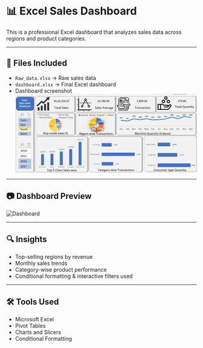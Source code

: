 # 📊 Excel Sales Dashboard

This is a professional Excel dashboard that analyzes sales data across regions and product categories.

---

## 📁 Files Included

- `Raw_data.xlsx` → Raw sales data
- `dashboard.xlsx` → Final Excel dashboard
- Dashboard screenshot
![Dashboard Preview](https://github.com/Jawebdata/excel-sales-dashboard/blob/c16c6bdaf1317f8d4466ba329692fafd11fd1308/Dashboard%20image.png?raw=true)



---

## 📷 Dashboard Preview

![Dashboard](dashboard.png)

---

## 🔍 Insights

- Top-selling regions by revenue
- Monthly sales trends
- Category-wise product performance
- Conditional formatting & interactive filters used

---

## 🛠 Tools Used

- Microsoft Excel
- Pivot Tables
- Charts and Slicers
- Conditional Formatting
